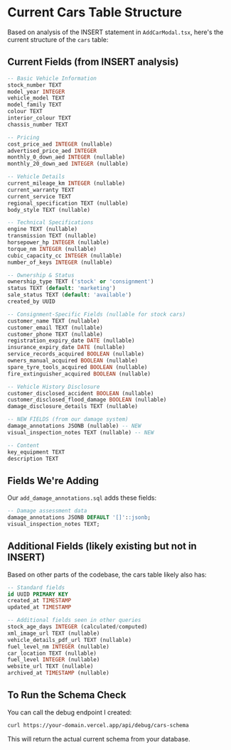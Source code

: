 # Current Cars Table Structure

Based on analysis of the INSERT statement in `AddCarModal.tsx`, here's the current structure of the `cars` table:

## Current Fields (from INSERT analysis)

```sql
-- Basic Vehicle Information
stock_number TEXT
model_year INTEGER
vehicle_model TEXT
model_family TEXT
colour TEXT
interior_colour TEXT
chassis_number TEXT

-- Pricing
cost_price_aed INTEGER (nullable)
advertised_price_aed INTEGER
monthly_0_down_aed INTEGER (nullable)
monthly_20_down_aed INTEGER (nullable)

-- Vehicle Details
current_mileage_km INTEGER (nullable)
current_warranty TEXT
current_service TEXT
regional_specification TEXT (nullable)
body_style TEXT (nullable)

-- Technical Specifications
engine TEXT (nullable)
transmission TEXT (nullable)
horsepower_hp INTEGER (nullable)
torque_nm INTEGER (nullable)
cubic_capacity_cc INTEGER (nullable)
number_of_keys INTEGER (nullable)

-- Ownership & Status
ownership_type TEXT ('stock' or 'consignment')
status TEXT (default: 'marketing')
sale_status TEXT (default: 'available')
created_by UUID

-- Consignment-Specific Fields (nullable for stock cars)
customer_name TEXT (nullable)
customer_email TEXT (nullable)
customer_phone TEXT (nullable)
registration_expiry_date DATE (nullable)
insurance_expiry_date DATE (nullable)
service_records_acquired BOOLEAN (nullable)
owners_manual_acquired BOOLEAN (nullable)
spare_tyre_tools_acquired BOOLEAN (nullable)
fire_extinguisher_acquired BOOLEAN (nullable)

-- Vehicle History Disclosure
customer_disclosed_accident BOOLEAN (nullable)
customer_disclosed_flood_damage BOOLEAN (nullable)
damage_disclosure_details TEXT (nullable)

-- NEW FIELDS (from our damage system)
damage_annotations JSONB (nullable) -- NEW
visual_inspection_notes TEXT (nullable) -- NEW

-- Content
key_equipment TEXT
description TEXT
```

## Fields We're Adding

Our `add_damage_annotations.sql` adds these fields:

```sql
-- Damage assessment data
damage_annotations JSONB DEFAULT '[]'::jsonb;
visual_inspection_notes TEXT;
```

## Additional Fields (likely existing but not in INSERT)

Based on other parts of the codebase, the cars table likely also has:

```sql
-- Standard fields
id UUID PRIMARY KEY
created_at TIMESTAMP
updated_at TIMESTAMP

-- Additional fields seen in other queries
stock_age_days INTEGER (calculated/computed)
xml_image_url TEXT (nullable)
vehicle_details_pdf_url TEXT (nullable)
fuel_level_nm INTEGER (nullable)
car_location TEXT (nullable)
fuel_level INTEGER (nullable)
website_url TEXT (nullable)
archived_at TIMESTAMP (nullable)
```

## To Run the Schema Check

You can call the debug endpoint I created:

```bash
curl https://your-domain.vercel.app/api/debug/cars-schema
```

This will return the actual current schema from your database.
